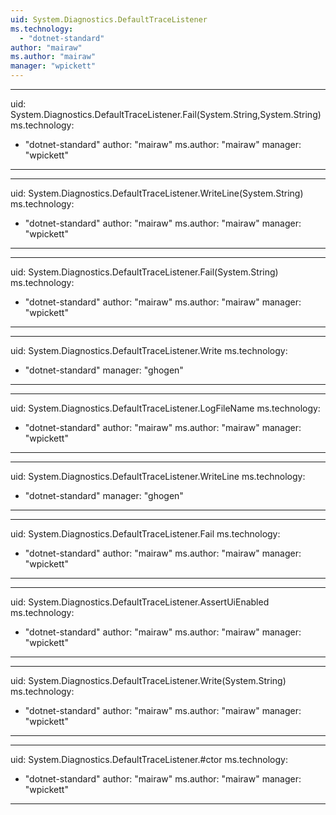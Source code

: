 ```yaml
---
uid: System.Diagnostics.DefaultTraceListener
ms.technology: 
  - "dotnet-standard"
author: "mairaw"
ms.author: "mairaw"
manager: "wpickett"
---
```


---
uid: System.Diagnostics.DefaultTraceListener.Fail(System.String,System.String)
ms.technology: 
  - "dotnet-standard"
author: "mairaw"
ms.author: "mairaw"
manager: "wpickett"
---

---
uid: System.Diagnostics.DefaultTraceListener.WriteLine(System.String)
ms.technology: 
  - "dotnet-standard"
author: "mairaw"
ms.author: "mairaw"
manager: "wpickett"
---

---
uid: System.Diagnostics.DefaultTraceListener.Fail(System.String)
ms.technology: 
  - "dotnet-standard"
author: "mairaw"
ms.author: "mairaw"
manager: "wpickett"
---

---
uid: System.Diagnostics.DefaultTraceListener.Write
ms.technology: 
  - "dotnet-standard"
manager: "ghogen"
---

---
uid: System.Diagnostics.DefaultTraceListener.LogFileName
ms.technology: 
  - "dotnet-standard"
author: "mairaw"
ms.author: "mairaw"
manager: "wpickett"
---

---
uid: System.Diagnostics.DefaultTraceListener.WriteLine
ms.technology: 
  - "dotnet-standard"
manager: "ghogen"
---

---
uid: System.Diagnostics.DefaultTraceListener.Fail
ms.technology: 
  - "dotnet-standard"
author: "mairaw"
ms.author: "mairaw"
manager: "wpickett"
---

---
uid: System.Diagnostics.DefaultTraceListener.AssertUiEnabled
ms.technology: 
  - "dotnet-standard"
author: "mairaw"
ms.author: "mairaw"
manager: "wpickett"
---

---
uid: System.Diagnostics.DefaultTraceListener.Write(System.String)
ms.technology: 
  - "dotnet-standard"
author: "mairaw"
ms.author: "mairaw"
manager: "wpickett"
---

---
uid: System.Diagnostics.DefaultTraceListener.#ctor
ms.technology: 
  - "dotnet-standard"
author: "mairaw"
ms.author: "mairaw"
manager: "wpickett"
---
